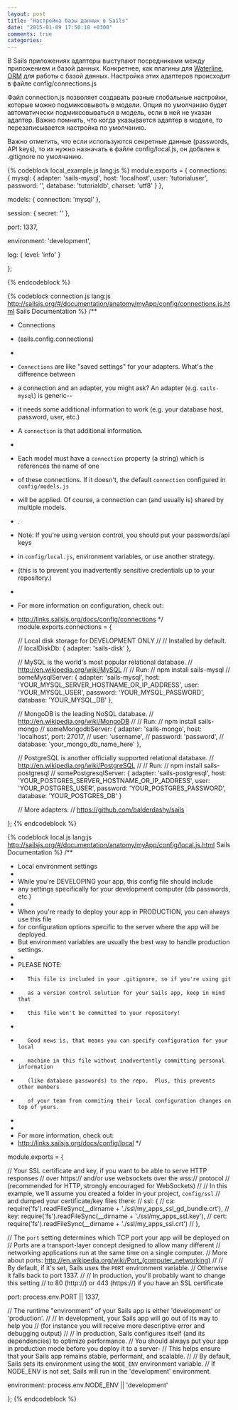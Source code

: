 ```yaml
---
layout: post
title: "Настройка базы данных в Sails"
date: "2015-01-09 17:50:10 +0300"
comments: true
categories:
---
```


В Sails приложениях адаптеры выступают посредниками между приложением и базой данных. Конкретнее, как плагины для [Waterline](https://github.com/balderdashy/waterline), [ORM](https://ru.wikipedia.org/wiki/ORM) для работы с базой данных. Настройка этих адаптеров происходит в файле config/connections.js

<!--more-->

Файл connection.js позволяет создавать разные глобальные настройки, которые можно подмиксовывоть в модели. Опция по умолчанаю будет автоматически подмиксовываться в модель, если в ней не указан адаптер. Важно помнить, что когда указывается адаптер в моделе, то перезаписывается настройка по умолчанию.

Важно отметить, что если используются секретные данные (passwords, API keys), то их нужно назначать в файле config/local.js, он добвлен в .gitignore по умолчанию.

{% codeblock local_example.js lang:js %}
module.exports = {
  connections: {
    mysql: {
      adapter: 'sails-mysql',
      host: 'localhost',
      user: 'tutorialuser',
      password: '',
      database: 'tutorialdb',
      charset: 'utf8'
    }
  },

  models: {
    connection: 'mysql'
  },

  session: {
    secret: ''
  },

  port: 1337,

  environment: 'development',

  log: {
    level: 'info'
  }

};

{% endcodeblock %}

{% codeblock connection.js lang:js http://sailsjs.org/#/documentation/anatomy/myApp/config/connections.js.html Sails Documentation %}
/**
* Connections
* (sails.config.connections)
*
* `Connections` are like "saved settings" for your adapters.  What's the difference between
* a connection and an adapter, you might ask?  An adapter (e.g. `sails-mysql`) is generic--
* it needs some additional information to work (e.g. your database host, password, user, etc.)
* A `connection` is that additional information.
*
* Each model must have a `connection` property (a string) which is references the name of one
* of these connections.  If it doesn't, the default `connection` configured in `config/models.js`
* will be applied.  Of course, a connection can (and usually is) shared by multiple models.
* .
* Note: If you're using version control, you should put your passwords/api keys
* in `config/local.js`, environment variables, or use another strategy.
* (this is to prevent you inadvertently sensitive credentials up to your repository.)
*
* For more information on configuration, check out:
* http://links.sailsjs.org/docs/config/connections
*/
module.exports.connections = {

  // Local disk storage for DEVELOPMENT ONLY
  //
  // Installed by default.
  //
  localDiskDb: {
    adapter: 'sails-disk'
  },

  // MySQL is the world's most popular relational database.
  // http://en.wikipedia.org/wiki/MySQL
  //
  // Run:
  // npm install sails-mysql
  //
  someMysqlServer: {
    adapter: 'sails-mysql',
    host: 'YOUR_MYSQL_SERVER_HOSTNAME_OR_IP_ADDRESS',
    user: 'YOUR_MYSQL_USER',
    password: 'YOUR_MYSQL_PASSWORD',
    database: 'YOUR_MYSQL_DB'
  },

  // MongoDB is the leading NoSQL database.
  // http://en.wikipedia.org/wiki/MongoDB
  //
  // Run:
  // npm install sails-mongo
  //
  someMongodbServer: {
    adapter: 'sails-mongo',
    host: 'localhost',
    port: 27017,
    // user: 'username',
    // password: 'password',
    // database: 'your_mongo_db_name_here'
  },

  // PostgreSQL is another officially supported relational database.
  // http://en.wikipedia.org/wiki/PostgreSQL
  //
  // Run:
  // npm install sails-postgresql
  //
  somePostgresqlServer: {
    adapter: 'sails-postgresql',
    host: 'YOUR_POSTGRES_SERVER_HOSTNAME_OR_IP_ADDRESS',
    user: 'YOUR_POSTGRES_USER',
    password: 'YOUR_POSTGRES_PASSWORD',
    database: 'YOUR_POSTGRES_DB'
  }

  // More adapters:
  // https://github.com/balderdashy/sails

};
{% endcodeblock %}

{% codeblock local.js lang:js http://sailsjs.org/#/documentation/anatomy/myApp/config/local.js.html Sails Documentation %}
/**
* Local environment settings
*
* While you're DEVELOPING your app, this config file should include
* any settings specifically for your development computer (db passwords, etc.)
*
* When you're ready to deploy your app in PRODUCTION, you can always use this file
* for configuration options specific to the server where the app will be deployed.
* But environment variables are usually the best way to handle production settings.
*
* PLEASE NOTE:
*        This file is included in your .gitignore, so if you're using git
*        as a version control solution for your Sails app, keep in mind that
*        this file won't be committed to your repository!
*
*        Good news is, that means you can specify configuration for your local
*        machine in this file without inadvertently committing personal information
*        (like database passwords) to the repo.  Plus, this prevents other members
*        of your team from commiting their local configuration changes on top of yours.
*
*
* For more information, check out:
* http://links.sailsjs.org/docs/config/local
*/

module.exports = {

  // Your SSL certificate and key, if you want to be able to serve HTTP responses
  // over https:// and/or use websockets over the wss:// protocol
  // (recommended for HTTP, strongly encouraged for WebSockets)
  //
  // In this example, we'll assume you created a folder in your project, `config/ssl`
  // and dumped your certificate/key files there:
  // ssl: {
  //   ca: require('fs').readFileSync(__dirname + './ssl/my_apps_ssl_gd_bundle.crt'),
  //   key: require('fs').readFileSync(__dirname + './ssl/my_apps_ssl.key'),
  //   cert: require('fs').readFileSync(__dirname + './ssl/my_apps_ssl.crt')
  // },


  // The `port` setting determines which TCP port your app will be deployed on
  // Ports are a transport-layer concept designed to allow many different
  // networking applications run at the same time on a single computer.
  // More about ports: http://en.wikipedia.org/wiki/Port_(computer_networking)
  //
  // By default, if it's set, Sails uses the `PORT` environment variable.
  // Otherwise it falls back to port 1337.
  //
  // In production, you'll probably want to change this setting
  // to 80 (http://) or 443 (https://) if you have an SSL certificate

  port: process.env.PORT || 1337,

  // The runtime "environment" of your Sails app is either 'development' or 'production'.
  //
  // In development, your Sails app will go out of its way to help you
  // (for instance you will receive more descriptive error and debugging output)
  //
  // In production, Sails configures itself (and its dependencies) to optimize performance.
  // You should always put your app in production mode before you deploy it to a server-
  // This helps ensure that your Sails app remains stable, performant, and scalable.
  //
  // By default, Sails sets its environment using the `NODE_ENV` environment variable.
  // If NODE_ENV is not set, Sails will run in the 'development' environment.

  environment: process.env.NODE_ENV || 'development'

};
{% endcodeblock %}
